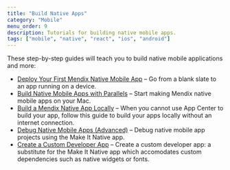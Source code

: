 ```yaml
---
title: "Build Native Apps"
category: "Mobile"
menu_order: 9
description: Tutorials for building native mobile apps.
tags: ["mobile", "native", "react", "ios", "android"]
---
```


These step-by-step guides will teach you to build native mobile applications and more:

* [Deploy Your First Mendix Native Mobile App](deploying-native-app) – Go from a blank slate to an app running on a device.
* [Build Native Mobile Apps with Parallels](using-mendix-studio-pro-on-a-mac) – Start making Mendix native mobile apps on your Mac.
* [Build a Mendix Native App Locally](native-build-locally) – When you cannot use App Center to build your app, follow this guide to build your apps locally without an internet connection.
* [Debug Native Mobile Apps (Advanced)](native-debug) – Debug native mobile app projects using the Make It Native app.
* [Create a Custom Developer App](how-to-devapps) – Create a custom developer app: a substitute for the Make It Native app which accomodates custom dependencies such as native widgets or fonts.
